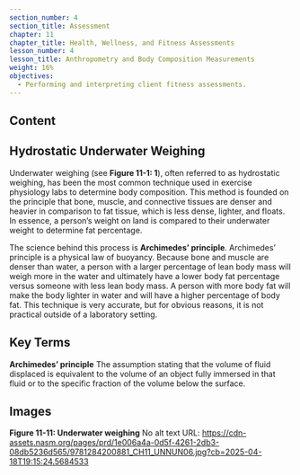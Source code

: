 ```yaml
---
section_number: 4
section_title: Assessment
chapter: 11
chapter_title: Health, Wellness, and Fitness Assessments
lesson_number: 4
lesson_title: Anthropometry and Body Composition Measurements
weight: 16%
objectives:
  - Performing and interpreting client fitness assessments.
---
```


## Content
## Hydrostatic Underwater Weighing

Underwater weighing (see **Figure 11-1: 1**), often referred to as hydrostatic weighing, has been the most common technique used in exercise physiology labs to determine body composition. This method is founded on the principle that bone, muscle, and connective tissues are denser and heavier in comparison to fat tissue, which is less dense, lighter, and floats. In essence, a person’s weight on land is compared to their underwater weight to determine fat percentage.

The science behind this process is **Archimedes’ principle**. Archimedes’ principle is a physical law of buoyancy. Because bone and muscle are denser than water, a person with a larger percentage of lean body mass will weigh more in the water and ultimately have a lower body fat percentage versus someone with less lean body mass. A person with more body fat will make the body lighter in water and will have a higher percentage of body fat. This technique is very accurate, but for obvious reasons, it is not practical outside of a laboratory setting.

## Key Terms

**Archimedes’ principle**
The assumption stating that the volume of fluid displaced is equivalent to the volume of an object fully immersed in that fluid or to the specific fraction of the volume below the surface.

## Images

**Figure 11-11: Underwater weighing**
No alt text
URL: https://cdn-assets.nasm.org/pages/prd/1e006a4a-0d5f-4261-2db3-08db5236d565/9781284200881_CH11_UNNUN06.jpg?cb=2025-04-18T19:15:24.5684533